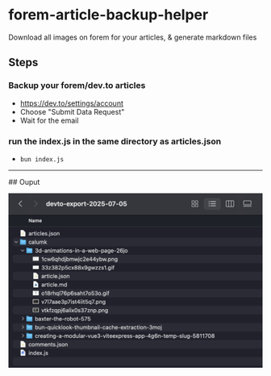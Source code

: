# forem-article-backup-helper
Download all images on forem for your articles, &amp; generate markdown files


## Steps

### Backup your forem/dev.to articles
-  https://dev.to/settings/account
-  Choose "Submit Data Request"
- Wait for the email

### run the index.js in the same directory as articles.json
- `bun index.js`

---


## Ouput 

![example](example.png)
